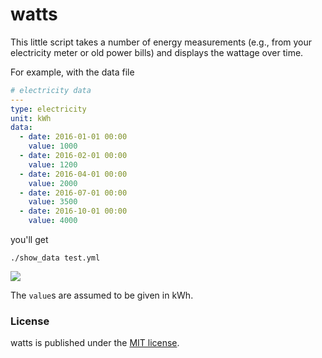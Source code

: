 # watts

This little script takes a number of energy measurements (e.g., from your
electricity meter or old power bills) and displays the wattage over time.

For example, with the data file
```yaml
# electricity data
---
type: electricity
unit: kWh
data:
  - date: 2016-01-01 00:00
    value: 1000
  - date: 2016-02-01 00:00
    value: 1200
  - date: 2016-04-01 00:00
    value: 2000
  - date: 2016-07-01 00:00
    value: 3500
  - date: 2016-10-01 00:00
    value: 4000
```
you'll get
```
./show_data test.yml
```

![](https://nschloe.github.io/watts/example.png)

The `value`s are assumed to be given in kWh.

### License

watts is published under the [MIT license](https://en.wikipedia.org/wiki/MIT_License).
